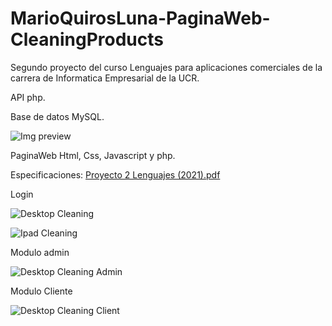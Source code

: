# MarioQuirosLuna-PaginaWeb-CleaningProducts
Segundo proyecto del curso Lenguajes para aplicaciones comerciales de la carrera de Informatica Empresarial de la UCR.

API php.

Base de datos MySQL.

![Img preview](https://res.cloudinary.com/dusx4zdpz/image/upload/v1638990442/portfolio/portfolio/YourProductOnline_sc85re.png)

PaginaWeb Html, Css, Javascript y php.

Especificaciones: [Proyecto 2 Lenguajes (2021).pdf](https://github.com/MarioQuirosLuna/MarioQuirosLuna-PaginaWeb-CleaningProducts/files/7026372/Proyecto.2.Lenguajes.2021.pdf)

Login

![Desktop Cleaning](https://user-images.githubusercontent.com/37676736/143906820-1790341b-1e20-4078-9cb3-7cd500b8e1e9.jpg)

![Ipad Cleaning](https://user-images.githubusercontent.com/37676736/143906842-7aede4eb-7351-4e51-9ead-c5f6cdf937ad.png)

Modulo admin

![Desktop Cleaning Admin](https://user-images.githubusercontent.com/37676736/143906865-cb65fe6f-c499-43dc-ad8f-63bd2e8898e8.jpg)

Modulo Cliente

![Desktop Cleaning Client](https://user-images.githubusercontent.com/37676736/143906889-3b735cec-026f-4841-b028-c9ed775efd5f.jpg)
